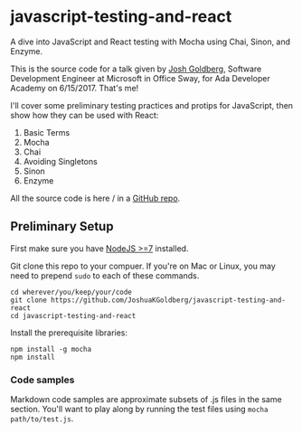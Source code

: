 # javascript-testing-and-react

A dive into JavaScript and React testing with Mocha using Chai, Sinon, and Enzyme.

This is the source code for a talk given by [Josh Goldberg](http://joshuakgoldberg.com), Software Development Engineer at Microsoft in Office Sway, for Ada Developer Academy on 6/15/2017. That's me!

I'll cover some preliminary testing practices and protips for JavaScript, then show how they can be used with React:

1. Basic Terms
2. Mocha
3. Chai
4. Avoiding Singletons
5. Sinon
6. Enzyme

All the source code is here / in a [GitHub repo](https://github.com/JoshuaKGoldberg/javascript-testing-and-react).

## Preliminary Setup

First make sure you have [NodeJS >=7](https://nodejs.org/en/download/current/) installed.

Git clone this repo to your compuer.
If you're on Mac or Linux, you may need to prepend `sudo` to each of these commands.

```shell
cd wherever/you/keep/your/code
git clone https://github.com/JoshuaKGoldberg/javascript-testing-and-react
cd javascript-testing-and-react
```

Install the prerequisite libraries:

```shell
npm install -g mocha
npm install
```

### Code samples

Markdown code samples are approximate subsets of .js files in the same section. You'll want to play along by running the test files using `mocha path/to/test.js`.
